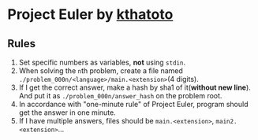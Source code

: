 # Project Euler by [kthatoto](https://github.com/kthatoto)

## Rules
1. Set specific numbers as variables, **not** using `stdin`.
1. When solving the `n`th problem, create a file named `./problem_000n/<language>/main.<extension>`(4 digits).
1. If I get the correct answer, make a hash by sha1 of it(**without new line**). And put it as `./problem_000n/answer_hash` on the problem root.
1. In accordance with "one-minute rule" of Project Euler, program should get the answer in one minute.
1. If I have multiple answers, files should be `main.<extension>`, `main2.<extension>`...
